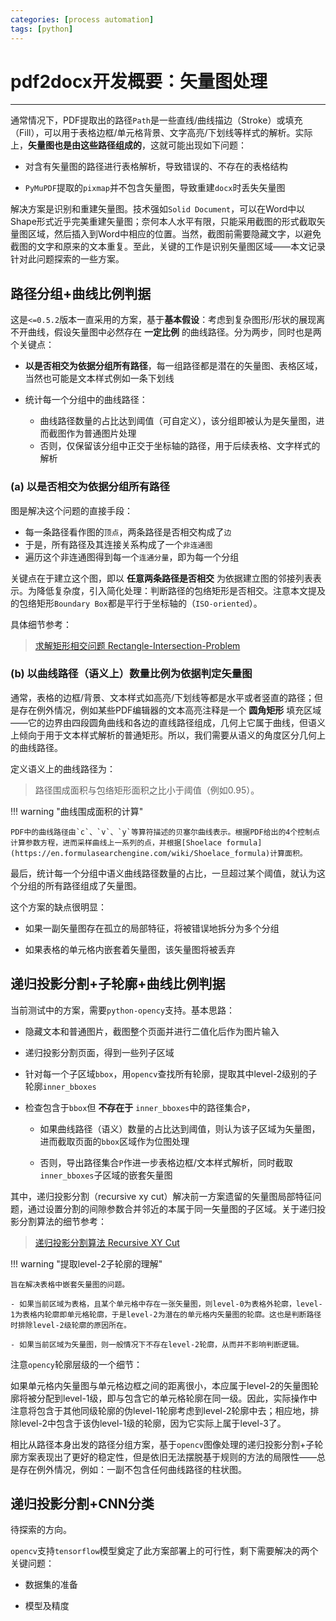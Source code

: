 ```yaml
---
categories: [process automation]
tags: [python]
---
```


# pdf2docx开发概要：矢量图处理


---

通常情况下，PDF提取出的路径`Path`是一些直线/曲线描边（Stroke）或填充（Fill），可以用于表格边框/单元格背景、文字高亮/下划线等样式的解析。实际上，**矢量图也是由这些路径组成的**，这就可能出现如下问题：

- 对含有矢量图的路径进行表格解析，导致错误的、不存在的表格结构

- `PyMuPDF`提取的`pixmap`并不包含矢量图，导致重建`docx`时丢失矢量图

解决方案是识别和重建矢量图。技术强如`Solid Document`，可以在Word中以Shape形式近乎完美重建矢量图；奈何本人水平有限，只能采用截图的形式截取矢量图区域，然后插入到Word中相应的位置。当然，截图前需要隐藏文字，以避免截图的文字和原来的文本重复。至此，关键的工作是识别矢量图区域——本文记录针对此问题探索的一些方案。


## 路径分组+曲线比例判据

这是`<=0.5.2`版本一直采用的方案，基于**基本假设**：考虑到复杂图形/形状的展现离不开曲线，假设矢量图中必然存在 **一定比例** 的曲线路径。分为两步，同时也是两个关键点：

- **以是否相交为依据分组所有路径**，每一组路径都是潜在的矢量图、表格区域，当然也可能是文本样式例如一条下划线

- 统计每一个分组中的曲线路径：
    - 曲线路径数量的占比达到阈值（可自定义），该分组即被认为是矢量图，进而截图作为普通图片处理
    - 否则，仅保留该分组中正交于坐标轴的路径，用于后续表格、文字样式的解析


### (a) 以是否相交为依据分组所有路径

图是解决这个问题的直接手段：

- 每一条路径看作图的`顶点`，两条路径是否相交构成了`边`
- 于是，所有路径及其连接关系构成了一个`非连通图`
- 遍历这个非连通图得到每一个`连通分量`，即为每一个分组

关键点在于建立这个图，即以 **任意两条路径是否相交** 为依据建立图的邻接列表表示。为降低复杂度，引入简化处理：判断路径的包络矩形是否相交。注意本文提及的包络矩形`Boundary Box`都是平行于坐标轴的（`ISO-oriented`）。

具体细节参考：

> [求解矩形相交问题 Rectangle-Intersection-Problem](2020-09-01-求解矩形相交问题.md)


### (b) 以曲线路径（语义上）数量比例为依据判定矢量图

通常，表格的边框/背景、文本样式如高亮/下划线等都是水平或者竖直的路径；但是存在例外情况，例如某些PDF编辑器的文本高亮注释是一个 **圆角矩形** 填充区域——它的边界由四段圆角曲线和各边的直线路径组成，几何上它属于曲线，但语义上倾向于用于文本样式解析的普通矩形。所以，我们需要从语义的角度区分几何上的曲线路径。

定义语义上的曲线路径为：

> 路径围成面积与包络矩形面积之比小于阈值（例如0.95）。


!!! warning "曲线围成面积的计算"

    PDF中的曲线路径由`c`、`v`、`y`等算符描述的贝塞尔曲线表示。根据PDF给出的4个控制点计算参数方程，进而采样曲线上一系列的点，并根据[Shoelace formula](https://en.formulasearchengine.com/wiki/Shoelace_formula)计算面积。


最后，统计每一个分组中语义曲线路径数量的占比，一旦超过某个阈值，就认为这个分组的所有路径组成了矢量图。


这个方案的缺点很明显：

- 如果一副矢量图存在孤立的局部特征，将被错误地拆分为多个分组

- 如果表格的单元格内嵌套着矢量图，该矢量图将被丢弃


## 递归投影分割+子轮廓+曲线比例判据

当前测试中的方案，需要`python-opency`支持。基本思路：

- 隐藏文本和普通图片，截图整个页面并进行二值化后作为图片输入

- 递归投影分割页面，得到一些列子区域

- 针对每一个子区域`bbox`，用`opencv`查找所有轮廓，提取其中level-2级别的子轮廓`inner_bboxes`

- 检查包含于`bbox`但 **不存在于** `inner_bboxes`中的路径集合`P`，

    - 如果曲线路径（语义）数量的占比达到阈值，则认为该子区域为矢量图，进而截取页面的`bbox`区域作为位图处理

    - 否则，导出路径集合`P`作进一步表格边框/文本样式解析，同时截取`inner_bboxes`子区域的嵌套矢量图


其中，递归投影分割（recursive xy cut）解决前一方案遗留的矢量图局部特征问题，通过设置分割的间隙参数合并邻近的本属于同一矢量图的子区域。关于递归投影分割算法的细节参考：

> [递归投影分割算法 Recursive XY Cut](2021-06-19-递归投影分割算法.md)




!!! warning "提取level-2子轮廓的理解"

    旨在解决表格中嵌套矢量图的问题。

    - 如果当前区域为表格，且某个单元格中存在一张矢量图，则level-0为表格外轮廓，level-1为表格内轮廓即单元格轮廓，于是level-2为潜在的单元格内矢量图的轮廓。这也是判断路径时排除level-2级轮廓的原因所在。

    - 如果当前区域为矢量图，则一般情况下不存在level-2轮廓，从而并不影响判断逻辑。


注意`opency`轮廓层级的一个细节：

如果单元格内矢量图与单元格边框之间的距离很小，本应属于level-2的矢量图轮廓将被分配到level-1级，即与包含它的单元格轮廓在同一级。因此，实际操作中注意将包含于其他同级轮廓的伪level-1轮廓考虑到level-2轮廓中去；相应地，排除level-2中包含于该伪level-1级的轮廓，因为它实际上属于level-3了。


相比从路径本身出发的路径分组方案，基于`opencv`图像处理的递归投影分割+子轮廓方案表现出了更好的稳定性，但是依旧无法摆脱基于规则的方法的局限性——总是存在例外情况，例如：一副不包含任何曲线路径的柱状图。


## 递归投影分割+CNN分类

待探索的方向。

`opencv`支持`tensorflow`模型奠定了此方案部署上的可行性，剩下需要解决的两个关键问题：

- 数据集的准备

- 模型及精度

